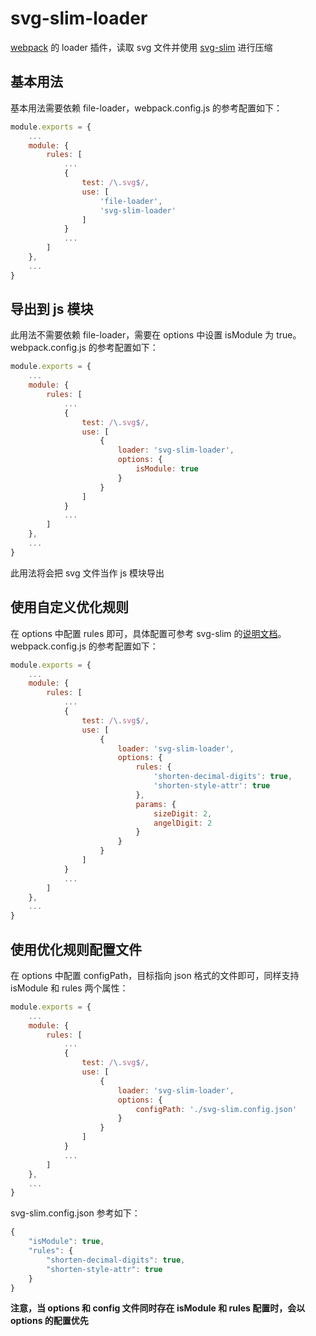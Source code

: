 # svg-slim-loader

[webpack](https://github.com/webpack/webpack) 的 loader 插件，读取 svg 文件并使用 [svg-slim](https://github.com/benboba/svg-slim) 进行压缩

## 基本用法

基本用法需要依赖 file-loader，webpack.config.js 的参考配置如下：
```js
module.exports = {
    ...
    module: {
        rules: [
            ...
            {
                test: /\.svg$/,
                use: [
                    'file-loader',
                    'svg-slim-loader'
                ]
            }
            ...
        ]
    },
    ...
}
```

## 导出到 js 模块

此用法不需要依赖 file-loader，需要在 options 中设置 isModule 为 true。webpack.config.js 的参考配置如下：
```js
module.exports = {
    ...
    module: {
        rules: [
            ...
            {
                test: /\.svg$/,
                use: [
                    {
                        loader: 'svg-slim-loader',
                        options: {
                            isModule: true
                        }
                    }
                ]
            }
            ...
        ]
    },
    ...
}
```

此用法将会把 svg 文件当作 js 模块导出

## 使用自定义优化规则

在 options 中配置 rules 即可，具体配置可参考 svg-slim 的[说明文档](https://github.com/benboba/svg-slim/blob/master/README-cn.md)。webpack.config.js 的参考配置如下：
```js
module.exports = {
    ...
    module: {
        rules: [
            ...
            {
                test: /\.svg$/,
                use: [
                    {
                        loader: 'svg-slim-loader',
                        options: {
                            rules: {
                                'shorten-decimal-digits': true,
                                'shorten-style-attr': true
                            },
                            params: {
                                sizeDigit: 2,
                                angelDigit: 2
                            }
                        }
                    }
                ]
            }
            ...
        ]
    },
    ...
}
```

## 使用优化规则配置文件

在 options 中配置 configPath，目标指向 json 格式的文件即可，同样支持 isModule 和 rules 两个属性：
```js
module.exports = {
    ...
    module: {
        rules: [
            ...
            {
                test: /\.svg$/,
                use: [
                    {
                        loader: 'svg-slim-loader',
                        options: {
                            configPath: './svg-slim.config.json'
                        }
                    }
                ]
            }
            ...
        ]
    },
    ...
}
```

svg-slim.config.json 参考如下：
```js
{
    "isModule": true,
    "rules": {
        "shorten-decimal-digits": true,
        "shorten-style-attr": true
    }
}
```

**注意，当 options 和 config 文件同时存在 isModule 和 rules 配置时，会以 options 的配置优先**
